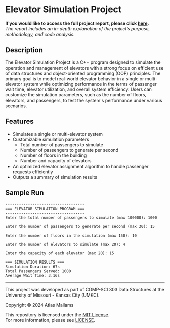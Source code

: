 # Elevator Simulation Project
**If you would like to access the full project report, please click [here](Report.pdf).**  
*The report includes an in-depth explanation of the project’s purpose, methodology, and code analysis.*

## Description
The Elevator Simulation Project is a C++ program designed to simulate the operation and management of elevators with a strong focus on efficient use of data structures and object-oriented programming (OOP) principles. The primary goal is to model real-world elevator behavior in a single or multi-elevator system while optimizing performance in the terms of passenger wait time, elevator utilization, and overall system efficiency. Users can customize the simulation parameters, such as the number of floors, elevators, and passengers, to test the system's performance under various scenarios.

## Features
* Simulates a single or multi-elevator system
* Customizable simulation parameters
  * Total number of passengers to simulate
  * Number of passengers to generate per second
  * Number of floors in the building
  * Number and capacity of elevators
* An optimized elevator assignment algorithm to handle passenger requests efficiently
* Outputs a summary of simulation results

## Sample Run
```
-----------------------------------
=== ELEVATOR SIMULATION PROGRAM ===
-----------------------------------
Enter the total number of passengers to simulate (max 100000): 1000

Enter the number of passengers to generate per second (max 30): 15

Enter the number of floors in the simulation (max 150): 10

Enter the number of elevators to simulate (max 20): 4

Enter the capacity of each elevator (max 20): 15

=== SIMULATION RESULTS ===
Simulation Duration: 67s
Total Passengers Served: 1000
Average Wait Time: 3.16s
```

---

This project was developed as part of COMP-SCI 303 Data Structures at the University of Missouri - Kansas City (UMKC).

Copyright © 2024 Atlas Mallams

This repository is licensed under the [MIT License](https://opensource.org/licenses/MIT).  
For more information, please see [LICENSE](LICENSE).

